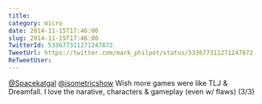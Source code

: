 ```yaml
---
title: 
category: micro
date: 2014-11-15T17:46:00
slug: 2014-11-15T17:46:00
TwitterId: 533677311271247872
TweetUrl: https://twitter.com/mark_philpot/status/533677311271247872
ReTweetUser: 
---
```


[@Spacekatgal](https://twitter.com/Spacekatgal) [@isometricshow](https://twitter.com/isometricshow) Wish more games were like TLJ &amp; Dreamfall. I love the narative, characters &amp; gameplay (even w/ flaws) (3/3)